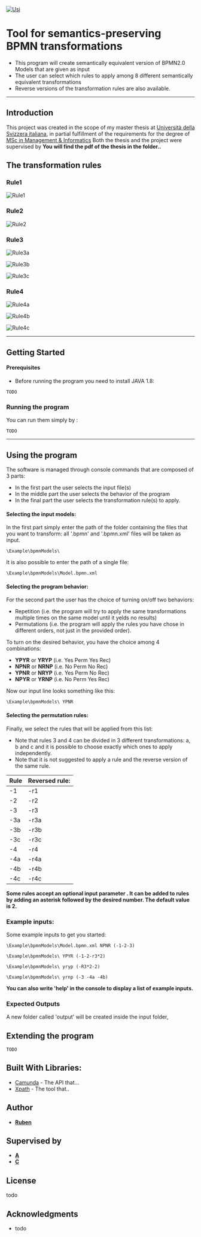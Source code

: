 <!---I diagrammi su come funzionano YPNR NRNP eccetera, includili nel readme del programma.-->
<!---Ricordati di dire da qualche parte che i tuoi modelli sono compatiibli con Camunda e Signavio-->
<!---spiega come fare per creare una nuova regola. Non è complicato, si tratta di modificare 2 o 3 classi al massimo e poche righe di codice.-->

[![Usi](Images/logoUsi.png)](https://www.usi.ch/)


# Tool for semantics-preserving BPMN transformations

* This program will create semantically equivalent version of BPMN2.0 Models that are given as input
* The user can select which rules to apply among 8 different semantically equivalent transformations
* Reverse versions of the transformation rules are also available.

- - - -

## Introduction

This project was created in the scope of my master thesis at [Università della Svizzera italiana](https://www.usi.ch/en), in partial fulfillment of the requirements for the degree of [MSc in Management & Informatics](https://www.usi.ch/en/mmi)
Both the thesis and the project were supervised by <!---do you want to have your names in the readme or you prefer not to be mentioned?-->
**You will find the pdf of the thesis in the folder..**

## The transformation rules

### Rule1

![Rule1](Images/Rule1.png)
<!---Descrizione-->

### Rule2

![Rule2](Images/Rule2.png)
<!---Descrizione-->

### Rule3

![Rule3a](Images/Rule3a.png)
<!---Descrizione-->
![Rule3b](Images/Rule3b.png)
<!---Descrizione-->
![Rule3c](Images/Rule3c.png)
<!---Descrizione-->

### Rule4

![Rule4a](Images/Rule4a.png)
<!---Descrizione-->
![Rule4b](Images/Rule4b.png)
<!---Descrizione-->
![Rule4c](Images/Rule4c.png)

- - - -

## Getting Started

#### Prerequisites

* Before running the program you need to install JAVA 1.8:

```
TODO
```

### Running the program

You can run them simply by :
```
TODO
```

- - - -

## Using the program

The software is managed through console commands that are composed of 3 parts:
* In the first part the user selects the input file(s)
* In the middle part the user selects the behavior of the program
* In the final part the user selects the transformation rule(s) to apply.

#### Selecting the input models:
In the first part simply enter the path of the folder containing the files that you want to transform: all '.bpmn' and '.bpmn.xml' files will be taken as input.

```
\Example\bpmnModels\
```
It is also possible to enter the path of a single file:
```
\Example\bpmnModels\Model.bpmn.xml
```

#### Selecting the program behavior:
For the second part the user has the choice of turning on/off two behaviors:
* Repetition (i.e. the program will try to apply the same transformations multiple times on the same model until it yelds no results)
* Permutations (i.e. the program will apply the rules you have chose in different orders, not just in the provided order).

To turn on the desired behavior, you have the choice among 4 combinations:

* **YPYR** or **YRYP** (i.e. Yes Perm Yes Rec)
* **NPNR** or **NRNP** (i.e. No Perm No Rec)
* **YPNR** or **NRYP** (i.e. Yes Perm No Rec)
* **NPYR** or **YRNP** (i.e. No Perm Yes Rec)

Now our input line looks something like this:

```
\Example\bpmnModels\ YPNR
```

#### Selecting the permutation rules:

Finally, we select the rules that will be applied from this list:
* Note that rules 3 and 4 can be divided in 3 different transformations: a, b and c and it is possible to choose exactly which ones to apply independently.
* Note that it is not suggested <!---nor possible ---> to apply a rule and the reverse version of the same rule.


Rule | Reversed rule:
---- | -------------
-1   | -r1
-2   | -r2
-3   | -r3
-3a  | -r3a
-3b  | -r3b
-3c  | -r3c
-4   | -r4
-4a  | -r4a
-4b  | -r4b
-4c  | -r4c

**Some rules <!---insert appropriate rules--> accept an optional input parameter <!---explain what it does-->. It can be added to rules by adding an asterisk followed by the desired number. The default value is 2.**

### Example inputs:
Some example inputs to get you started:

```
\Example\bpmnModels\Model.bpmn.xml NPNR (-1-2-3)
```

```
\Example\bpmnModels\ YPYR (-1-2-r3*2)
```

```
\Example\bpmnModels\ yryp (-R3*2-2)
```

```
\Example\bpmnModels\ yrnp (-3 -4a -4b)
```

**You can also write 'help' in the console to display a list of example inputs.**

### Expected Outputs

A new folder called 'output' will be created inside the input folder, 
<!---Far vedere sia i cambiamenti nei modelli, che il comportamento della console, che il report-->


## Extending the program
```
TODO
```
<!---spiega come fare per creare una nuova regola. Non è complicato, si tratta di modificare 2 o 3 classi al massimo e poche righe di codice.-->
<!---includi un disegno dell'architettura. e spiega velocemente come è organizzato il codice-->

## Built With Libraries:

* [Camunda](www.google.com) - The API that...
* [Xpath](www.google.com) - The tool that..


## Author

* [**Ruben**](https://github.com/realityhas)

## Supervised by

* [**A**](www.google.com)
* [**C**](www.google.com)

## License

todo

## Acknowledgments

* todo
